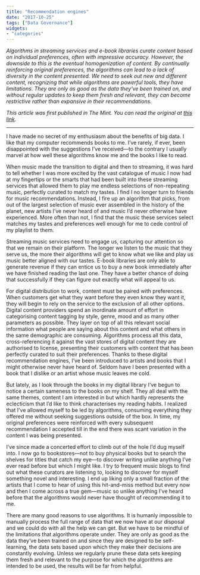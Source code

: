 ```yaml
---
title: "Recommendation engines"
date: "2017-10-25"
tags: ["Data Governance"]
widgets: 
- "categories"
---
```


*Algorithms in streaming services and e-book libraries curate content based on individual preferences, often with impressive accuracy. However, the downside to this is the eventual homogenization of content. By continually reinforcing original preferences, the algorithms can lead to a lack of diversity in the content presented. We need to seek out new and different content, recognizing that while algorithms are powerful tools, they have limitations. They are only as good as the data they've been trained on, and without regular updates to keep them fresh and relevant, they can become restrictive rather than expansive in their recommendations.*
<!--more-->
*This article was first published in The Mint. You can read the original at [this link](https://www.livemint.com/Opinion/zIGSxQk2qriKAyO4j1irvJ/Recommendation-engines.html).*

---

I have made no secret of my enthusiasm about the benefits of big data. I like that my computer recommends books to me. I’ve rarely, if ever, been disappointed with the suggestions I’ve received—to the contrary I usually marvel at how well these algorithms know me and the books I like to read.

When music made the transition to digital and then to streaming, it was hard to tell whether I was more excited by the vast catalogue of music I now had at my fingertips or the smarts that had been built into these streaming services that allowed them to play me endless selections of non-repeating music, perfectly curated to match my tastes. I find I no longer turn to friends for music recommendations. Instead, I fire up an algorithm that picks, from out of the largest selection of music ever assembled in the history of the planet, new artists I’ve never heard of and music I’d never otherwise have experienced. More often than not, I find that the music these services select matches my tastes and preferences well enough for me to cede control of my playlist to them.

Streaming music services need to engage us, capturing our attention so that we remain on their platform. The longer we listen to the music that they serve us, the more their algorithms will get to know what we like and play us music better aligned with our tastes. E-book libraries are only able to generate revenue if they can entice us to buy a new book immediately after we have finished reading the last one. They have a better chance of doing that successfully if they can figure out exactly what will appeal to us.

For digital distribution to work, content must be paired with preferences. When customers get what they want before they even know they want it, they will begin to rely on the service to the exclusion of all other options. Digital content providers spend an inordinate amount of effort in categorising content tagging by style, genre, mood and as many other parameters as possible. They layer on top of all this relevant social information what people are saying about this content and what others in the same demographic are consuming. Algorithms process all this data, cross-referencing it against the vast stores of digital content they are authorised to license, presenting their customers with content that has been perfectly curated to suit their preferences. Thanks to these digital recommendation engines, I’ve been introduced to artists and books that I might otherwise never have heard of. Seldom have I been presented with a book that I dislike or an artist whose music leaves me cold.

But lately, as I look through the books in my digital library I’ve begun to notice a certain sameness to the books on my shelf. They all deal with the same themes, content I am interested in but which hardly represents the eclecticism that I’d like to think characterises my reading habits. I realized that I’ve allowed myself to be led by algorithms, consuming everything they offered me without seeking suggestions outside of the box. In time, my original preferences were reinforced with every subsequent recommendation I accepted till in the end there was scant variation in the content I was being presented.

I’ve since made a concerted effort to climb out of the hole I’d dug myself into. I now go to bookstores—not to buy physical books but to search the shelves for titles that catch my eye—to discover writing unlike anything I’ve ever read before but which I might like. I try to frequent music blogs to find out what these curators are listening to, looking to discover for myself something novel and interesting. I end up liking only a small fraction of the artists that I come to hear of using this hit-and-miss method but every now and then I come across a true gem—music so unlike anything I’ve heard before that the algorithms would never have thought of recommending it to me.

There are many good reasons to use algorithms. It is humanly impossible to manually process the full range of data that we now have at our disposal and we could do with all the help we can get. But we have to be mindful of the limitations that algorithms operate under. They are only as good as the data they’ve been trained on and since they are designed to be self-learning, the data sets based upon which they make their decisions are constantly evolving. Unless we regularly prune these data sets keeping them fresh and relevant to the purpose for which the algorithms are intended to be used, the results will be far from helpful.

